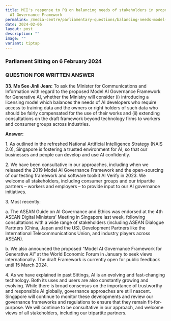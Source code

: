```yaml
---
title: MCI's response to PQ on balancing needs of stakeholders in proposed Model
  AI Governance Framework
permalink: /media-centre/parliamentary-questions/balancing-needs-model-ai-governance-framework/
date: 2024-02-06
layout: post
description: ""
image: ""
variant: tiptap
---
```

<h3>Parliament Sitting on 6 February 2024</h3>
<h3>QUESTION FOR WRITTEN ANSWER</h3>
<p><strong>33. Ms See Jinli Jean:</strong> To ask the Minister for Communications
and Information with regard to the proposed Model AI Governance Framework
for Generative AI, whether the Ministry will consider (i) introducing a
licensing model which balances the needs of AI developers who require access
to training data and the owners or right holders of such data who should
be fairly compensated for the use of their works and (ii) extending consultations
on the draft framework beyond technology firms to workers and consumer
groups across industries.</p>
<p><strong>Answer:</strong>
</p>
<p>1. As outlined in the refreshed National Artificial Intelligence Strategy
(NAIS 2.0), Singapore is fostering a trusted environment for AI, so that
our businesses and people can develop and use AI confidently.</p>
<p>2. We have been consultative in our approaches, including when we released
the 2019 Model AI Governance Framework and the open-sourcing of our testing
framework and software toolkit AI Verify in 2023. We welcome all stakeholders,
including consumer groups and our tripartite partners – workers and employers
– to provide input to our AI governance initiatives.</p>
<p>3. Most recently:</p>
<p>a. The ASEAN Guide on AI Governance and Ethics was endorsed at the 4th
ASEAN Digital Ministers’ Meeting in Singapore last week, following consultations
with a wide range of stakeholders (including ASEAN Dialogue Partners (China,
Japan and the US), Development Partners like the International Telecommunications
Union, and industry players across ASEAN).</p>
<p>b. We also announced the proposed “Model AI Governance Framework for Generative
AI” at the World Economic Forum in January to seek views internationally.
The draft Framework is currently open for public feedback until 15 March
2024.</p>
<p>4. As we have explained in past Sittings, AI is an evolving and fast-changing
technology. Both its uses and users are also constantly growing and evolving.
While there is broad consensus on the importance of trustworthy and responsible
AI globally, governance approaches are still nascent. Singapore will continue
to monitor these developments and review our governance frameworks and
regulations to ensure that they remain fit-for-purpose. We will continue
to be consultative in our approach, and welcome views of all stakeholders,
including our tripartite partners.</p>
<p></p>